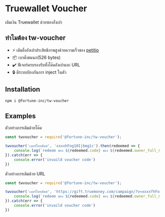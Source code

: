 # Truewallet Voucher
เติมเงิน Truewallet ด้วยซองอั่งเปา

## ทำไมต้อง tw-voucher
+ ⚡ เติมลิ้งอังเปาประสิทธิภาพสูงด้วยความเร็วของ [petitio](https://github.com/helperdiscord/petitio)
+ 📦 เบาดั่งขนนก(526 bytes)
+ ✔️ ฟีเจอร์ครบรองรับทั้งโค๊ดอังเปาและ URL
+ 🔒 มีระบบป้องกันการ inject ในตัว

## Installation
```sh
npm i @fortune-inc/tw-voucher
```

## Examples
ตัวอย่างการเติมด้วยโค๊ด
```js
const twvoucher = require('@fortune-inc/tw-voucher');

twvoucher('เบอร์โทรศัพท์', 'xxxxhFog10Ijbmg1c').then(redeemed => {
    console.log(`redeem ซอง ${redeemed.code} ของ ${redeemed.owner_full_name} จำนวน ${redeemed.amount} บาทแล้ว`) 
}).catch(err => {
    console.error('invaild voucher code')
})
```
ตัวอย่างการเติมด้วย URL
```js
const twvoucher = require('@fortune-inc/tw-voucher');

twvoucher('เบอร์โทรศัพท์', 'https://gift.truemoney.com/campaign/?v=xxxxfhFog10Ijbmg1c').then(redeemed => {
    console.log(`redeem ซอง ${redeemed.code} ของ ${redeemed.owner_full_name} จำนวน ${redeemed.amount} บาทแล้ว`) 
}).catch(err => {
    console.error('invaild voucher code')
})
```
